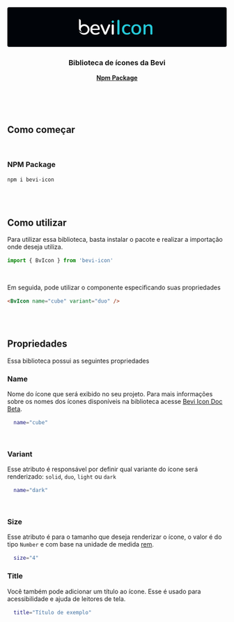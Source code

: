 <img src='./public/doc/cover.png' title='BeviIcon' alt='Cover BeviIcon' />
<div align="center">
  <h3>Biblioteca de ícones da Bevi</h3>
  	<span>
		<a href="https://www.npmjs.com/package/bevi-icon"><strong>Npm Package</strong></a>
	</span>
</div>

<br />
<br />
<br />
<br />

## Como começar

<br />

### NPM Package

```bash
npm i bevi-icon
```

<br/>
<br/>

## Como utilizar

Para utilizar essa biblioteca, basta instalar o pacote e
realizar a importação onde deseja utiliza.

```javascript
import { BvIcon } from 'bevi-icon'
```

<br />

Em seguida, pode utilizar o componente especificando suas
propriedades

```html
<BvIcon name="cube" variant="duo" />
```

<br />
<br />

## Propriedades

Essa biblioteca possui as seguintes propriedades

### Name

Nome do ícone que será exibido no seu projeto. Para mais
informações sobre os nomes dos ícones disponíveis na
biblioteca acesse
[Bevi Icon Doc Beta](https://beviicon-doc.netlify.app/icons).

```bash
  name="cube"
```

<br />

### Variant

Esse atributo é responsável por definir qual variante do
ícone será renderizado: `solid`, `duo`, `light` ou `dark`

```bash
  name="dark"
```

<br />

### Size

Esse atributo é para o tamanho que deseja renderizar o
ícone, o valor é do tipo `Number` e com base na unidade de
medida
[rem](https://developer.mozilla.org/en-US/docs/Learn/CSS/Building_blocks/Values_and_units#relative_length_units).

```bash
  size="4"
```

### Title

Você também pode adicionar um título ao ícone. Esse é usado
para acessibilidade e ajuda de leitores de tela.

```bash
  title="Título de exemplo"
```

<br/>
<br/>
<br/>
